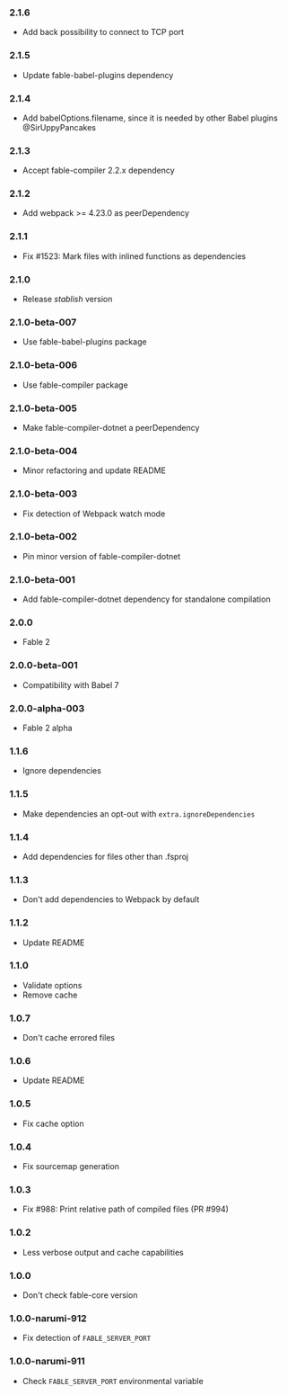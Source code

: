 ### 2.1.6

* Add back possibility to connect to TCP port

### 2.1.5

* Update fable-babel-plugins dependency

### 2.1.4

* Add babelOptions.filename, since it is needed by other Babel plugins @SirUppyPancakes

### 2.1.3

* Accept fable-compiler 2.2.x dependency

### 2.1.2

* Add webpack >= 4.23.0 as peerDependency

### 2.1.1

* Fix #1523: Mark files with inlined functions as dependencies

### 2.1.0

* Release _stablish_ version

### 2.1.0-beta-007

* Use fable-babel-plugins package

### 2.1.0-beta-006

* Use fable-compiler package

### 2.1.0-beta-005

* Make fable-compiler-dotnet a peerDependency

### 2.1.0-beta-004

* Minor refactoring and update README

### 2.1.0-beta-003

* Fix detection of Webpack watch mode

### 2.1.0-beta-002

* Pin minor version of fable-compiler-dotnet

### 2.1.0-beta-001

* Add fable-compiler-dotnet dependency for standalone compilation

### 2.0.0

* Fable 2

### 2.0.0-beta-001

* Compatibility with Babel 7

### 2.0.0-alpha-003

* Fable 2 alpha

### 1.1.6

* Ignore dependencies

### 1.1.5

* Make dependencies an opt-out with `extra.ignoreDependencies`

### 1.1.4

* Add dependencies for files other than .fsproj

### 1.1.3

* Don't add dependencies to Webpack by default

### 1.1.2

* Update README

### 1.1.0

* Validate options
* Remove cache

### 1.0.7

* Don't cache errored files

### 1.0.6

* Update README

### 1.0.5

* Fix cache option

### 1.0.4

* Fix sourcemap generation

### 1.0.3

* Fix #988: Print relative path of compiled files (PR #994)

### 1.0.2

* Less verbose output and cache capabilities

### 1.0.0

* Don't check fable-core version

### 1.0.0-narumi-912

* Fix detection of `FABLE_SERVER_PORT`

### 1.0.0-narumi-911

* Check `FABLE_SERVER_PORT` environmental variable
